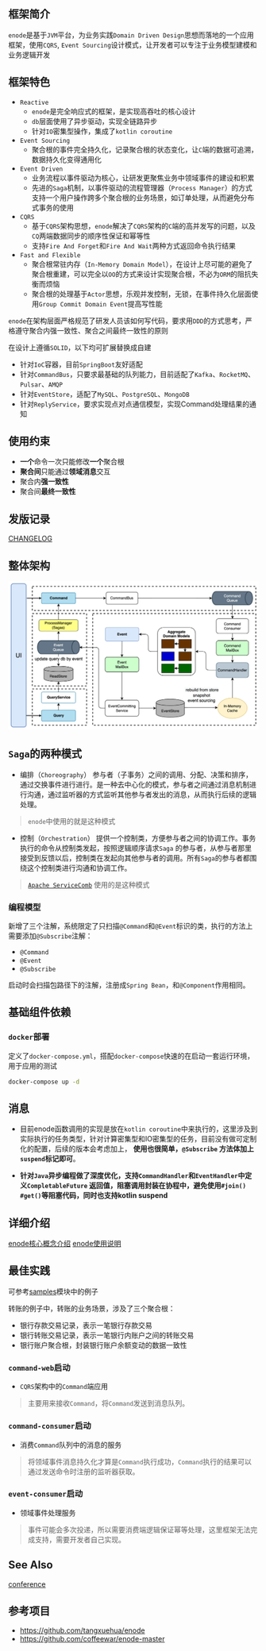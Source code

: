 ## 框架简介

`enode`是基于`JVM`平台，为业务实践`Domain Driven Design`思想而落地的一个应用框架，使用`CQRS`, `Event Sourcing`设计模式，让开发者可以专注于业务模型建模和业务逻辑开发

## 框架特色
- `Reactive`
  - `enode`是完全响应式的框架，是实现高吞吐的核心设计
  - `db`层面使用了异步驱动，实现全链路异步
  - 针对`IO`密集型操作，集成了`kotlin coroutine`
- `Event Sourcing`
  - 聚合根的事件完全持久化，记录聚合根的状态变化，让`C`端的数据可追溯，数据持久化变得通用化
- `Event Driven`
  - 业务流程以事件驱动为核心，让研发更聚焦业务中领域事件的建设和积累
  - 先进的`Saga`机制，以事件驱动的流程管理器（`Process Manager`）的方式支持一个用户操作跨多个聚合根的业务场景，如订单处理，从而避免分布式事务的使用
- `CQRS`
  - 基于`CQRS`架构思想，`enode`解决了`CQRS`架构的`C`端的高并发写的问题，以及`CQ`两端数据同步的顺序性保证和幂等性 
  - 支持`Fire And Forget`和`Fire And Wait`两种方式返回命令执行结果
- `Fast and Flexible`
  - 聚合根常驻内存（`In-Memory Domain Model`），在设计上尽可能的避免了聚合根重建，可以完全以`OO`的方式来设计实现聚合根，不必为`ORM`的阻抗失衡而烦恼
  - 聚合根的处理基于`Actor`思想，乐观并发控制，无锁，在事件持久化层面使用`Group Commit Domain Event`提高写性能

`enode`在架构层面严格规范了研发人员该如何写代码，要求用`DDD`的方式思考，严格遵守聚合内强一致性、聚合之间最终一致性的原则

在设计上遵循`SOLID`，以下均可扩展替换成自建
- 针对`IoC`容器，目前`SpringBoot`友好适配
- 针对`CommandBus`，只要求最基础的队列能力，目前适配了`Kafka`、`RocketMQ`、`Pulsar`、`AMQP`
- 针对`EventStore`，适配了`MySQL`、`PostgreSQL`、`MongoDB`
- 针对`ReplyService`，要求实现点对点通信模型，实现Command处理结果的通知

## 使用约束

- **一个**命令一次只能修改**一个**聚合根
- **聚合间**只能通过**领域消息**交互
- 聚合内**强一致性**
- 聚合间**最终一致性**

## 发版记录

[CHANGELOG](CHANGELOG.md)

## 整体架构

![](enode-arch.jpg)

## `Saga`的两种模式

- 编排（`Choreography`）
  参与者（子事务）之间的调用、分配、决策和排序，通过交换事件进行进行。是一种去中心化的模式，参与者之间通过消息机制进行沟通，通过监听器的方式监听其他参与者发出的消息，从而执行后续的逻辑处理。

> `enode`中使用的就是这种模式

- 控制（`Orchestration`）
  提供一个控制类，方便参与者之间的协调工作。事务执行的命令从控制类发起，按照逻辑顺序请求`Saga`
  的参与者，从参与者那里接受到反馈以后，控制类在发起向其他参与者的调用。所有`Saga`的参与者都围绕这个控制类进行沟通和协调工作。

> [`Apache ServiceComb`](https://servicecomb.apache.org/) 使用的是这种模式

### 编程模型

新增了三个注解，系统限定了只扫描`@Command`和`@Event`标识的类，执行的方法上需要添加`@Subscribe`注解：

- `@Command`
- `@Event`
- `@Subscribe`

启动时会扫描包路径下的注解，注册成`Spring Bean`，和`@Component`作用相同。
## 基础组件依赖

### `docker`部署
定义了`docker-compose.yml`，搭配`docker-compose`快速的在启动一套运行环境，用于应用的测试

```bash
docker-compose up -d
```

## 消息

- 目前enode函数调用的实现是放在`kotlin coroutine`中来执行的，这里涉及到实际执行的任务类型，针对计算密集型和IO密集型的任务，目前没有做可定制化的配置，后续的版本会考虑加上，
  **使用也很简单，`@Subscribe` 方法体加上`suspend`标记即可**。

- **针对`Java`异步编程做了深度优化，支持`CommandHandler`和`EventHandler`中定义`CompletableFuture`
  返回值，阻塞调用封装在协程中，避免使用`#join() #get()`等阻塞代码，同时也支持kotlin suspend**

## 详细介绍

[enode核心概念介绍](./docs/intro.md)
[enode使用说明](./docs/usage.md)

## 最佳实践

可参考[samples](samples)模块中的例子 

转账的例子中，转账的业务场景，涉及了三个聚合根：
- 银行存款交易记录，表示一笔银行存款交易
- 银行转账交易记录，表示一笔银行内账户之间的转账交易
- 银行账户聚合根，封装银行账户余额变动的数据一致性

### `command-web`启动

- `CQRS`架构中的`Command`端应用

> 主要用来接收`Command`，将`Command`发送到消息队列。

### `command-consumer`启动

- 消费`Command`队列中的消息的服务

> 将领域事件消息持久化才算是`Command`执行成功，`Command`执行的结果可以通过发送命令时注册的监听器获取。

### `event-consumer`启动

- 领域事件处理服务

> 事件可能会多次投递，所以需要消费端逻辑保证幂等处理，这里框架无法完成支持，需要开发者自己实现。

## See Also
[conference](https://github.com/anruence/conference)

## 参考项目

- https://github.com/tangxuehua/enode
- https://github.com/coffeewar/enode-master
